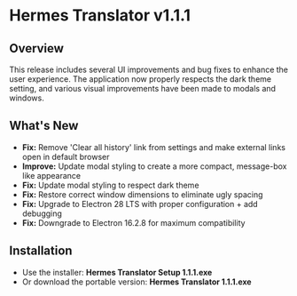 # Hermes Translator v1.1.1

## Overview
This release includes several UI improvements and bug fixes to enhance the user experience. The application now properly respects the dark theme setting, and various visual improvements have been made to modals and windows.

## What's New
- **Fix:** Remove 'Clear all history' link from settings and make external links open in default browser
- **Improve:** Update modal styling to create a more compact, message-box like appearance
- **Fix:** Update modal styling to respect dark theme
- **Fix:** Restore correct window dimensions to eliminate ugly spacing
- **Fix:** Upgrade to Electron 28 LTS with proper configuration + add debugging
- **Fix:** Downgrade to Electron 16.2.8 for maximum compatibility

## Installation
- Use the installer: **Hermes Translator Setup 1.1.1.exe**
- Or download the portable version: **Hermes Translator 1.1.1.exe**
